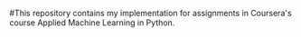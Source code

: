 #This repository contains my implementation for assignments in Coursera's course Applied Machine Learning in Python. 
